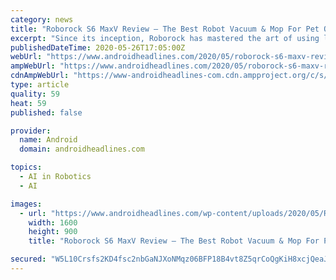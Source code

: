 ```yaml
---
category: news
title: "Roborock S6 MaxV Review – The Best Robot Vacuum & Mop For Pet Owners"
excerpt: "Since its inception, Roborock has mastered the art of using laser-guided navigation for its robot vacuums. But the Roborock S6 MaxV does something a"
publishedDateTime: 2020-05-26T17:05:00Z
webUrl: "https://www.androidheadlines.com/2020/05/roborock-s6-maxv-review"
ampWebUrl: "https://www.androidheadlines.com/2020/05/roborock-s6-maxv-review/amp"
cdnAmpWebUrl: "https://www-androidheadlines-com.cdn.ampproject.org/c/s/www.androidheadlines.com/2020/05/roborock-s6-maxv-review/amp"
type: article
quality: 59
heat: 59
published: false

provider:
  name: Android
  domain: androidheadlines.com

topics:
  - AI in Robotics
  - AI

images:
  - url: "https://www.androidheadlines.com/wp-content/uploads/2020/05/Roborock-S6-MaxV-Hero.jpg"
    width: 1600
    height: 900
    title: "Roborock S6 MaxV Review – The Best Robot Vacuum & Mop For Pet Owners"

secured: "W5L10Crsfs2KD4fsc2nbGaNJXoNMqz06BFP18B4vt8Z5qrCoQgKiH8xcjQeaJlxmAcXhAQDW1V2G0h6H7EyiiknVjg6nmrtshDoKuoEQFFs7BCY95qqXDIMMJhyND3mROXD2uC6V9lvltYnzAqhJ+X9NHK1zCwkPOrr1s/4kd/2O3Lb0Pefwc/09o2S4uGH+S8GpQp19Twzm/fLBRagaL4xtLQRReFRR0+G0K8nyX/CS0PJtsPe+t127NdhN8eUhnuyUKPYFr5dluaJ6muki4BdaX8c7fxjTlPE/Plrao4eUqIvQPS3c5wRWaGLeJAQV;9r6k+tcVqpaU/dvqyq2cTA=="
---
```


